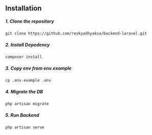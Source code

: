 ## Installation

##### 1. Clone the repository

```
git clone https://github.com/reskyadhyaksa/backend-laravel.git
```

##### 2. Install Depedency

```
composer install
```

##### 3. Copy env from env.example

```
cp .env.example .env
```

##### 4. Migrate the DB

```
php artisan migrate
```

##### 5. Run Backend

```
php artisan serve
````
